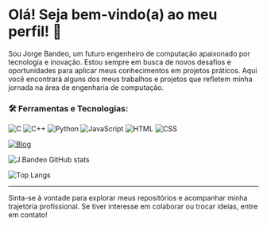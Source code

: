 # Olá! Seja bem-vindo(a) ao meu perfil! 👋

Sou Jorge Bandeo, um futuro engenheiro de computação apaixonado por tecnologia e inovação. Estou sempre em busca de novos desafios e oportunidades para aplicar meus conhecimentos em projetos práticos. Aqui você encontrará alguns dos meus trabalhos e projetos que refletem minha jornada na área de engenharia de computação.

### 🛠️ Ferramentas e Tecnologias:

![C](https://img.shields.io/badge/C-00599C?style=for-the-badge&logo=c&logoColor=white)
![C++](https://img.shields.io/badge/C%2B%2B-00599C?style=for-the-badge&logo=c%2B%2B&logoColor=white)
![Python](https://img.shields.io/badge/Python-3776AB?style=for-the-badge&logo=python&logoColor=white)
![JavaScript](https://img.shields.io/badge/JavaScript-F7DF1E?style=for-the-badge&logo=javascript&logoColor=black)
![HTML](https://img.shields.io/badge/HTML5-E34F26?style=for-the-badge&logo=html5&logoColor=white)
![CSS](https://img.shields.io/badge/CSS3-1572B6?style=for-the-badge&logo=css3&logoColor=white)

[![Blog](https://img.shields.io/website-up-down-green-red/http/monip.org.svg)]()

![J.Bandeo GitHub stats](https://github-readme-stats.vercel.app/api?username=jorgebandeo&show_icons=true&theme=ocean_dark)

![Top Langs](https://github-readme-stats.vercel.app/api/top-langs/?username=jorgebandeo&show_icons=true&theme=ocean_dark)

---

Sinta-se à vontade para explorar meus repositórios e acompanhar minha trajetória profissional. Se tiver interesse em colaborar ou trocar ideias, entre em contato!

